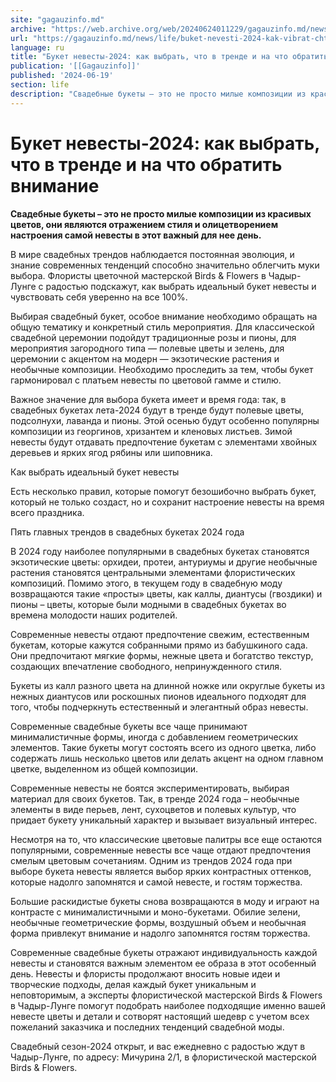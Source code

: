 ```yaml
---
site: "gagauzinfo.md"
archive: "https://web.archive.org/web/20240624011229/gagauzinfo.md/news/life/buket-nevesti-2024-kak-vibrat-chto-v-trende-i-na-chto-obratit-vnimanie"
url: "https://gagauzinfo.md/news/life/buket-nevesti-2024-kak-vibrat-chto-v-trende-i-na-chto-obratit-vnimanie"
language: ru
title: "Букет невесты-2024: как выбрать, что в тренде и на что обратить внимание"
publication: '[[Gagauzinfo]]'
published: '2024-06-19'
section: life
description: "Свадебные букеты – это не просто милые композиции из красивых цветов, они являются отражением стиля и олицетворением настроения самой невесты в этот важный для нее день."
---
```


# Букет невесты-2024: как выбрать, что в тренде и на что обратить внимание

**Свадебные букеты – это не просто милые композиции из красивых цветов, они являются отражением стиля и олицетворением настроения самой невесты в этот важный для нее день.**

В мире свадебных трендов наблюдается постоянная эволюция, и знание современных тенденций способно значительно облегчить муки выбора. Флористы цветочной мастерской Birds & Flowers в Чадыр-Лунге с радостью подскажут, как выбрать идеальный букет невесты и чувствовать себя уверенно на все 100%.

Выбирая свадебный букет, особое внимание необходимо обращать на общую тематику и конкретный стиль мероприятия. Для классической свадебной церемонии подойдут традиционные розы и пионы, для мероприятия загородного типа — полевые цветы и зелень, для церемонии с акцентом на модерн — экзотические растения и необычные композиции. Необходимо проследить за тем, чтобы букет гармонировал с платьем невесты по цветовой гамме и стилю.

Важное значение для выбора букета имеет и время года: так, в свадебных букетах лета-2024 будут в тренде будут полевые цветы, подсолнухи, лаванда и пионы. Этой осенью будут особенно популярны композиции из георгинов, хризантем и кленовых листьев. Зимой невесты будут отдавать предпочтение букетам с элементами хвойных деревьев и ярких ягод рябины или шиповника.

Как выбрать идеальный букет невесты

Есть несколько правил, которые помогут безошибочно выбрать букет, который не только создаст, но и сохранит настроение невесты на время всего праздника.

Пять главных трендов в свадебных букетах 2024 года

В 2024 году наиболее популярными в свадебных букетах становятся экзотические цветы: орхидеи, протеи, антуриумы и другие необычные растения становятся центральными элементами флористических композиций. Помимо этого, в текущем году в свадебную моду возвращаются такие «просты» цветы, как каллы, диантусы (гвоздики) и пионы – цветы, которые были модными в свадебных букетах во времена молодости наших родителей.

Современные невесты отдают предпочтение свежим, естественным букетам, которые кажутся собранными прямо из бабушкиного сада. Они предпочитают мягкие формы, нежные цвета и богатство текстур, создающих впечатление свободного, непринужденного стиля.

Букеты из калл разного цвета на длинной ножке или округлые букеты из нежных диантусов или роскошных пионов идеального подходят для того, чтобы подчеркнуть естественный и элегантный образ невесты.

Современные свадебные букеты все чаще принимают минималистичные формы, иногда с добавлением геометрических элементов. Такие букеты могут состоять всего из одного цветка, либо содержать лишь несколько цветов или делать акцент на одном главном цветке, выделенном из общей композиции.

Современные невесты не боятся экспериментировать, выбирая материал для своих букетов. Так, в тренде 2024 года – необычные элементы в виде перьев, лент, сухоцветов и полевых культур, что  придает букету уникальный характер и вызывает визуальный интерес.

Несмотря на то, что классические цветовые палитры все еще остаются популярными, современные невесты все чаще отдают предпочтения смелым цветовым сочетаниям. Одним из трендов 2024 года при выборе букета невесты является выбор ярких контрастных оттенков, которые надолго запомнятся и самой невесте, и гостям торжества.

Большие раскидистые букеты снова возвращаются в моду и играют на контрасте с минималистичными и моно-букетами. Обилие зелени, необычные геометрические формы, воздушный объем и необычная форма привлекут внимание и надолго запомнятся гостям торжества.

Современные свадебные букеты отражают индивидуальность каждой невесты и становятся важным элементом ее образа в этот особенный день. Невесты и флористы продолжают вносить новые идеи и творческие подходы, делая каждый букет уникальным и неповторимым, а эксперты флористической мастерской Birds & Flowers в Чадыр-Лунге помогут подобрать наиболее подходящие именно вашей невесте цветы и детали и сотворят настоящий шедевр с учетом всех пожеланий заказчика и последних тенденций свадебной моды.

Свадебный сезон-2024 открыт, и вас ежедневно с радостью ждут в Чадыр-Лунге, по адресу: Мичурина 2/1, в флористической мастерской Birds & Flowers.